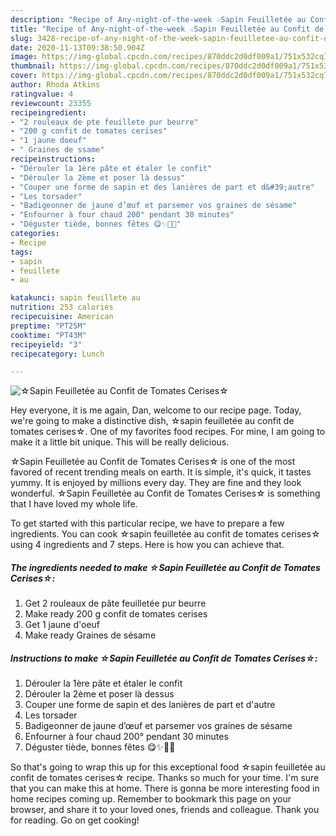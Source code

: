 ```yaml
---
description: "Recipe of Any-night-of-the-week ☆Sapin Feuilletée au Confit de Tomates Cerises☆"
title: "Recipe of Any-night-of-the-week ☆Sapin Feuilletée au Confit de Tomates Cerises☆"
slug: 3428-recipe-of-any-night-of-the-week-sapin-feuilletee-au-confit-de-tomates-cerises
date: 2020-11-13T09:38:50.904Z
image: https://img-global.cpcdn.com/recipes/870ddc2d0df009a1/751x532cq70/☆sapin-feuilletee-au-confit-de-tomates-cerises☆-photo-principale-de-la-recette.jpg
thumbnail: https://img-global.cpcdn.com/recipes/870ddc2d0df009a1/751x532cq70/☆sapin-feuilletee-au-confit-de-tomates-cerises☆-photo-principale-de-la-recette.jpg
cover: https://img-global.cpcdn.com/recipes/870ddc2d0df009a1/751x532cq70/☆sapin-feuilletee-au-confit-de-tomates-cerises☆-photo-principale-de-la-recette.jpg
author: Rhoda Atkins
ratingvalue: 4
reviewcount: 23355
recipeingredient:
- "2 rouleaux de pte feuillete pur beurre"
- "200 g confit de tomates cerises"
- "1 jaune doeuf"
- " Graines de ssame"
recipeinstructions:
- "Dérouler la 1ère pâte et étaler le confit"
- "Dérouler la 2ème et poser là dessus"
- "Couper une forme de sapin et des lanières de part et d&#39;autre"
- "Les torsader"
- "Badigeonner de jaune d’œuf et parsemer vos graines de sésame"
- "Enfourner à four chaud 200° pendant 30 minutes"
- "Déguster tiède, bonnes fêtes 😋✨🎄🎊"
categories:
- Recipe
tags:
- sapin
- feuillete
- au

katakunci: sapin feuillete au 
nutrition: 253 calories
recipecuisine: American
preptime: "PT25M"
cooktime: "PT43M"
recipeyield: "3"
recipecategory: Lunch

---
```



![☆Sapin Feuilletée au Confit de Tomates Cerises☆](https://img-global.cpcdn.com/recipes/870ddc2d0df009a1/751x532cq70/☆sapin-feuilletee-au-confit-de-tomates-cerises☆-photo-principale-de-la-recette.jpg)

Hey everyone, it is me again, Dan, welcome to our recipe page. Today, we're going to make a distinctive dish, ☆sapin feuilletée au confit de tomates cerises☆. One of my favorites food recipes. For mine, I am going to make it a little bit unique. This will be really delicious.

☆Sapin Feuilletée au Confit de Tomates Cerises☆ is one of the most favored of recent trending meals on earth. It is simple, it's quick, it tastes yummy. It is enjoyed by millions every day. They are fine and they look wonderful. ☆Sapin Feuilletée au Confit de Tomates Cerises☆ is something that I have loved my whole life.




To get started with this particular recipe, we have to prepare a few ingredients. You can cook ☆sapin feuilletée au confit de tomates cerises☆ using 4 ingredients and 7 steps. Here is how you can achieve that.

<!--inarticleads1-->

##### The ingredients needed to make ☆Sapin Feuilletée au Confit de Tomates Cerises☆:

1. Get 2 rouleaux de pâte feuilletée pur beurre
1. Make ready 200 g confit de tomates cerises
1. Get 1 jaune d&#39;oeuf
1. Make ready  Graines de sésame




<!--inarticleads2-->

##### Instructions to make ☆Sapin Feuilletée au Confit de Tomates Cerises☆:

1. Dérouler la 1ère pâte et étaler le confit
1. Dérouler la 2ème et poser là dessus
1. Couper une forme de sapin et des lanières de part et d&#39;autre
1. Les torsader
1. Badigeonner de jaune d’œuf et parsemer vos graines de sésame
1. Enfourner à four chaud 200° pendant 30 minutes
1. Déguster tiède, bonnes fêtes 😋✨🎄🎊




So that's going to wrap this up for this exceptional food ☆sapin feuilletée au confit de tomates cerises☆ recipe. Thanks so much for your time. I'm sure that you can make this at home. There is gonna be more interesting food in home recipes coming up. Remember to bookmark this page on your browser, and share it to your loved ones, friends and colleague. Thank you for reading. Go on get cooking!
